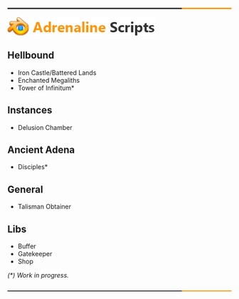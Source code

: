![Logo](../img/separator.png)

![Logo](../img/head.png)

## Hellbound
* Iron Castle/Battered Lands
* Enchanted Megaliths
* Tower of Infinitum*

## Instances
* Delusion Chamber

## Ancient Adena 
* Disciples*

## General
* Talisman Obtainer

## Libs
* Buffer
* Gatekeeper
* Shop

_(*) Work in progress._

![Logo](../img/separator.png)